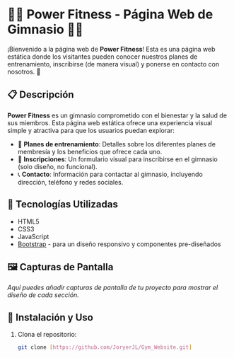 # 🏋️‍♂️ Power Fitness - Página Web de Gimnasio 🏋️‍♀️

¡Bienvenido a la página web de **Power Fitness**! Esta es una página web estática donde los visitantes pueden conocer nuestros planes de entrenamiento, inscribirse (de manera visual) y ponerse en contacto con nosotros. 🌟

## 📋 Descripción

**Power Fitness** es un gimnasio comprometido con el bienestar y la salud de sus miembros. Esta página web estática ofrece una experiencia visual simple y atractiva para que los usuarios puedan explorar:

- 💪 **Planes de entrenamiento**: Detalles sobre los diferentes planes de membresía y los beneficios que ofrece cada uno.
- 📝 **Inscripciones**: Un formulario visual para inscribirse en el gimnasio (solo diseño, no funcional).
- 📞 **Contacto**: Información para contactar al gimnasio, incluyendo dirección, teléfono y redes sociales.

## 🚀 Tecnologías Utilizadas

- HTML5
- CSS3
- JavaScript
- [Bootstrap](https://getbootstrap.com/) - para un diseño responsivo y componentes pre-diseñados

## 🖼️ Capturas de Pantalla

_Aquí puedes añadir capturas de pantalla de tu proyecto para mostrar el diseño de cada sección._

## 🔧 Instalación y Uso

1. Clona el repositorio:

   ```bash
   git clone [https://github.com/JoryerJL/Gym_Website.git]
